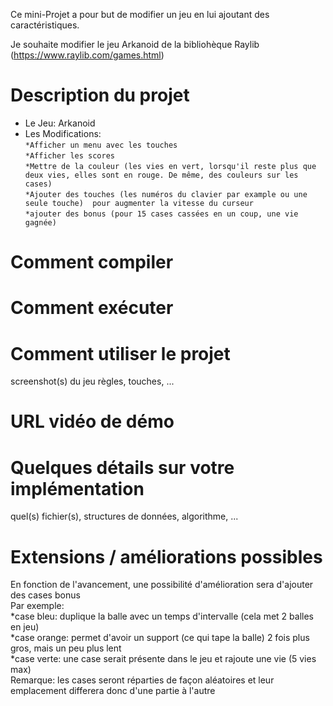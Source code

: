 Ce mini-Projet a pour but de modifier un jeu en lui ajoutant des caractéristiques.

Je souhaite modifier le jeu Arkanoid de la bibliohèque Raylib (https://www.raylib.com/games.html)

# Description du projet
- Le Jeu: Arkanoid
- Les Modifications:   
	`*Afficher un menu avec les touches`  
	`*Afficher les scores`  
	`*Mettre de la couleur (les vies en vert, lorsqu'il reste plus que deux vies, elles sont en rouge. De même, des couleurs sur les cases)`  
	`*Ajouter des touches (les numéros du clavier par example ou une seule touche)  pour augmenter la vitesse du curseur`  
	`*ajouter des bonus (pour 15 cases cassées en un coup, une vie gagnée)`   

# Comment compiler

# Comment exécuter

# Comment utiliser le projet
screenshot(s) du jeu
règles, touches, ...

# URL vidéo de démo

# Quelques détails sur votre implémentation
quel(s) fichier(s), structures de données, algorithme, ...

# Extensions / améliorations possibles

En fonction de l'avancement, une possibilité d'amélioration sera d'ajouter des cases bonus  
Par exemple:  
	*case bleu: duplique la balle avec un temps d'intervalle (cela met 2 balles en jeu)  
	*case orange: permet d'avoir un support (ce qui tape la balle) 2 fois plus gros, mais un peu plus lent  
	*case verte: une case serait présente dans le jeu et rajoute une vie (5 vies max)  
Remarque: les cases seront réparties de façon aléatoires et leur emplacement differera donc d'une partie à l'autre
